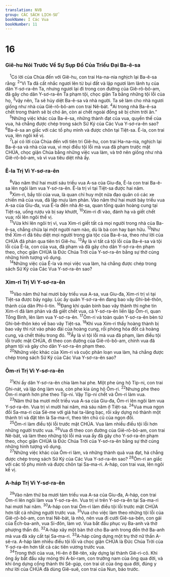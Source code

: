 ```yaml
---
translation: NVB
group: CÁC SÁCH LỊCH-SỬ
bookName: I Các Vua 
bookNumber: 11
---
```


<div class="title"><h1>16</h1><h3>Giê-hu Nói Trước Về Sự Sụp Đổ Của Triều Đại Ba-ê-sa </h3></div>
<span class="verse 1vua_16_1"> <sup>1</sup>Có lời của Chúa đến với Giê-hu, con trai Ha-na-nia nghịch lại Ba-ê-sa rằng: </span>
<span class="verse 1vua_16_2"><sup>2</sup>“Vì Ta đã cất nhắc ngươi lên từ bụi đất và lập ngươi làm lãnh tụ của dân Y-sơ-ra-ên Ta, nhưng ngươi lại đi trong con đường của Giê-rô-bô-am, đã gây cho dân Y-sơ-ra-ên Ta phạm tội, chọc giận Ta bằng những tội lỗi của họ, </span>
<span class="verse 1vua_16_3"><sup>3</sup>vậy nên, Ta sẽ hủy diệt Ba-ê-sa và nhà người. Ta sẽ làm cho nhà ngươi giống như nhà của Giê-rô-bô-am con trai Nê-bát. </span>
<span class="verse 1vua_16_4"><sup>4</sup>Ai trong nhà Ba-ê-sa chết trong thành sẽ bị chó ăn, còn ai chết ngoài đồng sẽ bị chim trời ăn.” <br/></span>
<span class="verse 1vua_16_5"> <sup>5</sup>Những việc khác của Ba-ê-sa, những thành đạt của vua, quyền thế của vua, há chẳng được chép trong sách Sử Ký của Các Vua Y-sơ-ra-ên sao? </span>
<span class="verse 1vua_16_6"><sup>6</sup>Ba-ê-sa an giấc với các tổ phụ mình và được chôn tại Tiệt-sa. Ê-la, con trai vua, lên ngôi kế vị. <br/></span>
<span class="verse 1vua_16_7"> <sup>7</sup>Lại có lời của Chúa đến với tiên tri Giê-hu, con trai Ha-na-nia, nghịch lại Ba-ê-sa và nhà của vua, vì mọi điều tội lỗi mà vua đã phạm trước mặt CHÚA, chọc giận Chúa bằng những việc vua làm, và trở nên giống như nhà Giê-rô-bô-am, và vì vua tiêu diệt nhà ấy. <br/></span>
<div class="title"><h3>Ê-la Trị Vì Y-sơ-ra-ên </h3></div>
<span class="verse 1vua_16_8"> <sup>8</sup>Vào năm thứ hai mươi sáu triều vua A-sa của Giu-đa, Ê-la con trai Ba-ê-sa lên ngôi làm vua Y-sơ-ra-ên. Ê-la trị vì tại Tiệt-sa được hai năm. <br/></span>
<span class="verse 1vua_16_9"> <sup>9</sup>Xim-ri, bầy tôi của vua, là quan chỉ huy một nửa đạo quân có các xe chiến mã của vua, đã lập mưu làm phản. Vào năm thứ hai mươi bảy triều vua A-sa của Giu-đa, vua Ê-la đến nhà Ạt-sa, quan tổng quản hoàng cung tại Tiệt-sa, uống rượu và bị say khướt, </span>
<span class="verse 1vua_16_10"><sup>10</sup>Xim-ri đi vào, đánh hạ và giết chết vua; rồi lên ngôi thế vị. <br/></span>
<span class="verse 1vua_16_11"> <sup>11</sup>Vừa khi lên ngôi trị vì, vua Xim-ri giết tất cả mọi người trong nhà của Ba-ê-sa, chẳng chừa lại một người nam nào, dù là bà con hay bạn hữu. </span>
<span class="verse 1vua_16_12"><sup>12</sup>Như thế Xim-ri đã tiêu diệt mọi người trong gia tộc của Ba-ê-sa, theo như lời của CHÚA đã phán qua tiên tri Giê-hu. </span>
<span class="verse 1vua_16_13"><sup>13</sup>Ấy là vì tất cả tội lỗi của Ba-ê-sa và tội lỗi của Ê-la, con của vua, đã phạm và đã gây cho dân Y-sơ-ra-ên phạm theo, chọc giận CHÚA là Đức Chúa Trời của Y-sơ-ra-ên bằng sự thờ cúng những hình tượng vô dụng. <br/></span>
<span class="verse 1vua_16_14"> <sup>14</sup>Những việc của Ê-la và mọi việc vua làm, há chẳng được chép trong sách Sử Ký của Các Vua Y-sơ-ra-ên sao? <br/></span>
<div class="title"><h3>Xim-ri Trị Vì Y-sơ-ra-ên </h3></div>
<span class="verse 1vua_16_15"> <sup>15</sup>Vào năm thứ hai mươi bảy triều vua A-sa, vua Giu-đa, Xim-ri trị vì tại Tiệt-sa được bảy ngày. Lúc ấy quân Y-sơ-ra-ên đang bao vây Ghi-bê-thôn, thành của dân Phi-li-tin. </span>
<span class="verse 1vua_16_16"><sup>16</sup>Đang khi quân binh bao vây thành thì nghe tin Xim-ri đã làm phản và đã giết chết vua, cả Y-sơ-ra-ên liền lập Ôm-ri, quan Tổng Binh, lên làm vua Y-sơ-ra-ên. </span>
<span class="verse 1vua_16_17"><sup>17</sup>Ôm-ri và toàn quân Y-sơ-ra-ên bèn từ Ghi-bê-thôn kéo về bao vây Tiệt-sa. </span>
<span class="verse 1vua_16_18"><sup>18</sup>Khi vua Xim-ri thấy hoàng thành bị bao vây thì rút vào pháo đài của hoàng cung, rồi phóng hỏa đốt cả hoàng cung, và chết thiêu trong đó. </span>
<span class="verse 1vua_16_19"><sup>19</sup>Ấy là vì tội lỗi mà vua đã phạm, làm điều tội lỗi trước mặt CHÚA, đi theo con đường của Giê-rô-bô-am, chính vua đã phạm tội và gây cho dân Y-sơ-ra-ên phạm theo. <br/></span>
<span class="verse 1vua_16_20"> <sup>20</sup>Những việc khác của Xim-ri và cuộc phản loạn vua làm, há chẳng được chép trong sách Sử Ký của Các Vua Y-sơ-ra-ên sao? <br/></span>
<div class="title"><h3>Ôm-ri Trị Vì Y-sơ-ra-ên </h3></div>
<span class="verse 1vua_16_21"> <sup>21</sup>Khi ấy dân Y-sơ-ra-ên chia làm hai phe. Một phe ủng hộ Típ-ni, con trai Ghi-nát, và lập ông làm vua, còn phe kia ủng hộ Ôm-ri. </span>
<span class="verse 1vua_16_22"><sup>22</sup>Nhưng phe theo Ôm-ri mạnh hơn phe theo Típ-ni. Vậy Típ-ni chết và Ôm-ri làm vua. <br/></span>
<span class="verse 1vua_16_23"> <sup>23</sup>Năm thứ ba mươi mốt triều vua A-sa của Giu-đa, Ôm-ri lên ngôi làm vua Y-sơ-ra-ên. Vua trị vì mười hai năm, mà sáu năm ở Tiệt-sa. </span>
<span class="verse 1vua_16_24"><sup>24</sup>Vua mua ngọn đồi Sa-ma-ri của Sê-me với giá hai ta-lâng bạc, rồi xây dựng nó thành một thành trì và đặt tên là Sa-ma-ri, theo tên chủ cũ của ngọn đồi. <br/></span>
<span class="verse 1vua_16_25"> <sup>25</sup>Ôm-ri làm điều tội lỗi trước mặt CHÚA. Vua làm nhiều điều tội lỗi hơn những người trước vua. </span>
<span class="verse 1vua_16_26"><sup>26</sup>Vua đi theo con đường của Giê-rô-bô-am, con trai Nê-bát, và làm theo những tội lỗi mà vua ấy đã gây cho Y-sơ-ra-ên phạm theo, chọc giận CHÚA là Đức Chúa Trời của Y-sơ-ra-ên bằng sự thờ cúng những hình tượng vô dụng. <br/></span>
<span class="verse 1vua_16_27"> <sup>27</sup>Những việc khác của Ôm-ri làm, và những thành quả vua đạt, há chẳng được chép trong sách Sử Ký của Các Vua Y-sơ-ra-ên sao? </span>
<span class="verse 1vua_16_28"><sup>28</sup>Ôm-ri an giấc với các tổ phụ mình và được chôn tại Sa-ma-ri. A-háp, con trai vua, lên ngôi kế vị. <br/></span>
<div class="title"><h3>A-háp Trị Vì Y-sơ-ra-ên </h3></div>
<span class="verse 1vua_16_29"> <sup>29</sup>Vào năm thứ ba mươi tám triều vua A-sa của Giu-đa, A-háp, con trai Ôm-ri lên ngôi làm vua Y-sơ-ra-ên. Vua trị vì trên Y-sơ-ra-ên tại Sa-ma-ri hai mươi hai năm. </span>
<span class="verse 1vua_16_30"><sup>30</sup>A-háp con trai Ôm-ri làm điều tội lỗi trước mặt CHÚA hơn tất cả những người trước vua. </span>
<span class="verse 1vua_16_31"><sup>31</sup>Vua cho việc làm theo những tội lỗi của Giê-rô-bô-am, con trai Nê-bát, là nhỏ, nên vua đi cưới Giê-sa-bên, con gái của Ếch-ba-anh, vua Si-đôn, làm vợ. Vua bắt đầu phục vụ Ba-anh và thờ phượng thần đó. </span>
<span class="verse 1vua_16_32"><sup>32</sup>A-háp xây một bàn thờ cho Ba-anh trong đền thờ Ba-anh mà vua đã xây cất tại Sa-ma-ri. </span>
<span class="verse 1vua_16_33"><sup>33</sup>A-háp cũng dựng một trụ thờ nữ thần A-sê-ra. A-háp làm nhiều điều tội lỗi và chọc giận CHÚA là Đức Chúa Trời của Y-sơ-ra-ên hơn tất cả các tiên vương trước vua. <br/></span>
<span class="verse 1vua_16_34"> <sup>34</sup>Trong thời của vua, Hi-ên ở Bê-tên, xây dựng lại thành Giê-ri-cô. Khi ông ấy bắt đầu xây móng thì A-bi-ram, con trưởng nam của ông qua đời, và khi ông dựng cổng thành thì Sê-gúp, con trai út của ông qua đời, đúng y như lời của CHÚA đã dùng Giê-suê, con trai của Nun, báo trước. <br/></span>

